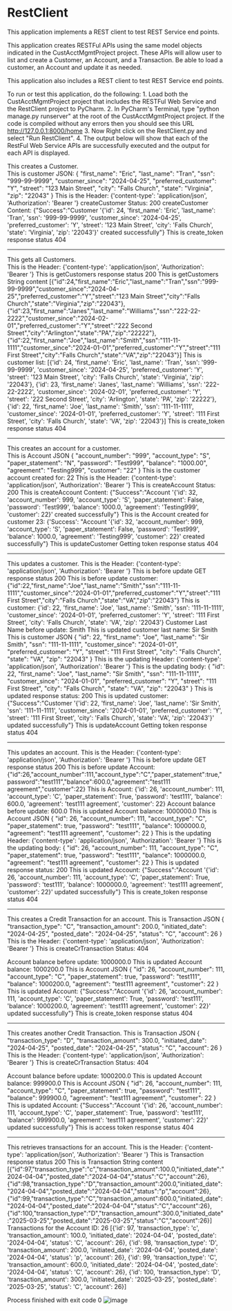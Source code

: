 # RestClient
This application implements a REST client to test REST Service end points.

This application creates RESTFul APIs using the same model objects indicated in the CustAcctMgmtProject project. These APIs will allow user to list and create a Customer, an Account, and a Transaction. Be able to load a customer, an Account and update it as needed.

This application also includes a REST client to test REST Service end points.

To run or test this application, do the following: 
	1. Load both the CustAcctMgmtProject project that includes the RESTFul Web Service and the RestClient project to PyCharm. 
	2. In PyCharm's Terminal, type "python manage.py runserver" at the root of the CustAcctMgmtProject project. If the code is compiled without any errors then you should see this URL http://127.0.0.1:8000/home
	3. Now Right click on the RestClient.py and select "Run RestClient".
	4. The output below will show that each of the RestFul Web Service APIs are successfully executed and the output for each API is displayed.
	
This creates a Customer.  
This is customer JSON:  {
    "first_name": "Eric",
    "last_name": "Tran",
    "ssn": "999-99-9999",
    "customer_since": "2024-04-25",
    "preferred_customer": "Y",
    "street": "123 Main Street",
    "city": "Falls Church",
    "state": "Virginia",
    "zip": "22043"
}
This is the Header:  {'content-type': 'application/json', 'Authorization': 'Bearer '}
createCustomer Status: 200
createCustomer Content: {"Success":"Customer '{'id': 24, 'first_name': 'Eric', 'last_name': 'Tran', 'ssn': '999-99-9999', 'customer_since': '2024-04-25', 'preferred_customer': 'Y', 'street': '123 Main Street', 'city': 'Falls Church', 'state': 'Virginia', 'zip': '22043'}' created successfully"}
This is create_token response status 404

---

This gets all Customers.  
This is the Header:  {'content-type': 'application/json', 'Authorization': 'Bearer '}
This is getCustomers response status 200
This is getCustomers String content [{"id":24,"first_name":"Eric","last_name":"Tran","ssn":"999-99-9999","customer_since":"2024-04-25","preferred_customer":"Y","street":"123 Main Street","city":"Falls Church","state":"Virginia","zip":"22043"},{"id":23,"first_name":"Janes","last_name":"Williams","ssn":"222-22-2222","customer_since":"2024-02-01","preferred_customer":"Y","street":"222 Second Street","city":"Arlington","state":"PA","zip":"22222"},{"id":22,"first_name":"Joe","last_name":"Smith","ssn":"111-11-1111","customer_since":"2024-01-01","preferred_customer":"Y","street":"111 First Street","city":"Falls Church","state":"VA","zip":"22043"}]
This is customer list:  [{'id': 24, 'first_name': 'Eric', 'last_name': 'Tran', 'ssn': '999-99-9999', 'customer_since': '2024-04-25', 'preferred_customer': 'Y', 'street': '123 Main Street', 'city': 'Falls Church', 'state': 'Virginia', 'zip': '22043'}, {'id': 23, 'first_name': 'Janes', 'last_name': 'Williams', 'ssn': '222-22-2222', 'customer_since': '2024-02-01', 'preferred_customer': 'Y', 'street': '222 Second Street', 'city': 'Arlington', 'state': 'PA', 'zip': '22222'}, {'id': 22, 'first_name': 'Joe', 'last_name': 'Smith', 'ssn': '111-11-1111', 'customer_since': '2024-01-01', 'preferred_customer': 'Y', 'street': '111 First Street', 'city': 'Falls Church', 'state': 'VA', 'zip': '22043'}]
This is create_token response status 404

---

This creates an account for a customer.  
This is Account JSON {
    "account_number": "999",
    "account_type": "S",
    "paper_statement": "N",
    "password": "Test999",
    "balance": "1000.00",
    "agreement": "Testing999",
    "customer": "22"
}
This is the customer account created for: 22
This is the Header:  {'content-type': 'application/json', 'Authorization': 'Bearer '}
This is createAccount Status: 200
This is createAccount Content: {"Success":"Account '{'id': 32, 'account_number': 999, 'account_type': 'S', 'paper_statement': False, 'password': 'Test999', 'balance': 1000.0, 'agreement': 'Testing999', 'customer': 22}' created successfully"}
This is the Account created for customer 23:  {'Success': "Account '{'id': 32, 'account_number': 999, 'account_type': 'S', 'paper_statement': False, 'password': 'Test999', 'balance': 1000.0, 'agreement': 'Testing999', 'customer': 22}' created successfully"}
This is updateCustomer Getting token response status 404

----------

This updates a customer. 
This is the Header:  {'content-type': 'application/json', 'Authorization': 'Bearer '}
This is before update GET response status 200
This is before update customer: {"id":22,"first_name":"Joe","last_name":"Smith","ssn":"111-11-1111","customer_since":"2024-01-01","preferred_customer":"Y","street":"111 First Street","city":"Falls Church","state":"VA","zip":"22043"}
This is customer:  {'id': 22, 'first_name': 'Joe', 'last_name': 'Smith', 'ssn': '111-11-1111', 'customer_since': '2024-01-01', 'preferred_customer': 'Y', 'street': '111 First Street', 'city': 'Falls Church', 'state': 'VA', 'zip': '22043'}
Customer Last Name before update:  Smith
This is updated customer last name:  Sir Smith
This is customer JSON {
    "id": 22,
    "first_name": "Joe",
    "last_name": "Sir Smith",
    "ssn": "111-11-1111",
    "customer_since": "2024-01-01",
    "preferred_customer": "Y",
    "street": "111 First Street",
    "city": "Falls Church",
    "state": "VA",
    "zip": "22043"
}
This is the updating Header:  {'content-type': 'application/json', 'Authorization': 'Bearer '}
This is the updating body:  {
    "id": 22,
    "first_name": "Joe",
    "last_name": "Sir Smith",
    "ssn": "111-11-1111",
    "customer_since": "2024-01-01",
    "preferred_customer": "Y",
    "street": "111 First Street",
    "city": "Falls Church",
    "state": "VA",
    "zip": "22043"
}
This is updated response status: 200
This is updated customer: {"Success":"Customer '{'id': 22, 'first_name': 'Joe', 'last_name': 'Sir Smith', 'ssn': '111-11-1111', 'customer_since': '2024-01-01', 'preferred_customer': 'Y', 'street': '111 First Street', 'city': 'Falls Church', 'state': 'VA', 'zip': '22043'}' updated successfully"}
This is updateAccount Getting token response status 404

-------------

This updates an account. 
This is the Header:  {'content-type': 'application/json', 'Authorization': 'Bearer '}
This is before update GET response status 200
This is before update Account: {"id":26,"account_number":111,"account_type":"C","paper_statement":true,"password":"test111","balance":600.0,"agreement":"test111 agreement","customer":22}
This is Account:  {'id': 26, 'account_number': 111, 'account_type': 'C', 'paper_statement': True, 'password': 'test111', 'balance': 600.0, 'agreement': 'test111 agreement', 'customer': 22}
Account balance before update:  600.0
This is updated Account balance:  1000000.0
This is Account JSON {
    "id": 26,
    "account_number": 111,
    "account_type": "C",
    "paper_statement": true,
    "password": "test111",
    "balance": 1000000.0,
    "agreement": "test111 agreement",
    "customer": 22
}
This is the updating Header:  {'content-type': 'application/json', 'Authorization': 'Bearer '}
This is the updating body:  {
    "id": 26,
    "account_number": 111,
    "account_type": "C",
    "paper_statement": true,
    "password": "test111",
    "balance": 1000000.0,
    "agreement": "test111 agreement",
    "customer": 22
}
This is updated response status: 200
This is updated Account: {"Success":"Account '{'id': 26, 'account_number': 111, 'account_type': 'C', 'paper_statement': True, 'password': 'test111', 'balance': 1000000.0, 'agreement': 'test111 agreement', 'customer': 22}' updated successfully"}
This is create_token response status 404

-------------

This creates a Credit Transaction for an account.
This is Transaction JSON {
    "transaction_type": "C",
    "transaction_amount": 200.0,
    "initiated_date": "2024-04-25",
    "posted_date": "2024-04-25",
    "status": "C",
    "account": 26
}
This is the Header:  {'content-type': 'application/json', 'Authorization': 'Bearer '}
This is createCrTransaction Status: 404

Account balance before update:  1000000.0
This is updated Account balance:  1000200.0
This is Account JSON {
    "id": 26,
    "account_number": 111,
    "account_type": "C",
    "paper_statement": true,
    "password": "test111",
    "balance": 1000200.0,
    "agreement": "test111 agreement",
    "customer": 22
}
This is updated Account: {"Success":"Account '{'id': 26, 'account_number': 111, 'account_type': 'C', 'paper_statement': True, 'password': 'test111', 'balance': 1000200.0, 'agreement': 'test111 agreement', 'customer': 22}' updated successfully"}
This is create_token response status 404

-------------

This creates another Credit Transaction. 
This is Transaction JSON {
    "transaction_type": "D",
    "transaction_amount": 300.0,
    "initiated_date": "2024-04-25",
    "posted_date": "2024-04-25",
    "status": "C",
    "account": 26
}
This is the Header:  {'content-type': 'application/json', 'Authorization': 'Bearer '}
This is createCrTransaction Status: 404

Account balance before update:  1000200.0
This is updated Account balance:  999900.0
This is Account JSON {
    "id": 26,
    "account_number": 111,
    "account_type": "C",
    "paper_statement": true,
    "password": "test111",
    "balance": 999900.0,
    "agreement": "test111 agreement",
    "customer": 22
}
This is updated Account: {"Success":"Account '{'id': 26, 'account_number': 111, 'account_type': 'C', 'paper_statement': True, 'password': 'test111', 'balance': 999900.0, 'agreement': 'test111 agreement', 'customer': 22}' updated successfully"}
This is access token response status 404

-----------------

This retrieves transactions for an account. 
This is the Header:  {'content-type': 'application/json', 'Authorization': 'Bearer '}
This is Transaction response status 200
This is Transaction String content [{"id":97,"transaction_type":"c","transaction_amount":100.0,"initiated_date":"2024-04-04","posted_date":"2024-04-04","status":"C","account":26},{"id":98,"transaction_type":"D","transaction_amount":200.0,"initiated_date":"2024-04-04","posted_date":"2024-04-04","status":"p","account":26},{"id":99,"transaction_type":"C","transaction_amount":600.0,"initiated_date":"2024-04-04","posted_date":"2024-04-04","status":"C","account":26},{"id":100,"transaction_type":"D","transaction_amount":300.0,"initiated_date":"2025-03-25","posted_date":"2025-03-25","status":"C","account":26}]
Transactions for the Account ID:  26
[{'id': 97, 'transaction_type': 'c', 'transaction_amount': 100.0, 'initiated_date': '2024-04-04', 'posted_date': '2024-04-04', 'status': 'C', 'account': 26}, {'id': 98, 'transaction_type': 'D', 'transaction_amount': 200.0, 'initiated_date': '2024-04-04', 'posted_date': '2024-04-04', 'status': 'p', 'account': 26}, {'id': 99, 'transaction_type': 'C', 'transaction_amount': 600.0, 'initiated_date': '2024-04-04', 'posted_date': '2024-04-04', 'status': 'C', 'account': 26}, {'id': 100, 'transaction_type': 'D', 'transaction_amount': 300.0, 'initiated_date': '2025-03-25', 'posted_date': '2025-03-25', 'status': 'C', 'account': 26}]

Process finished with exit code 0
![image](https://github.com/user-attachments/assets/ce481889-7cf2-4a3d-87ad-0f1594db0df1)
